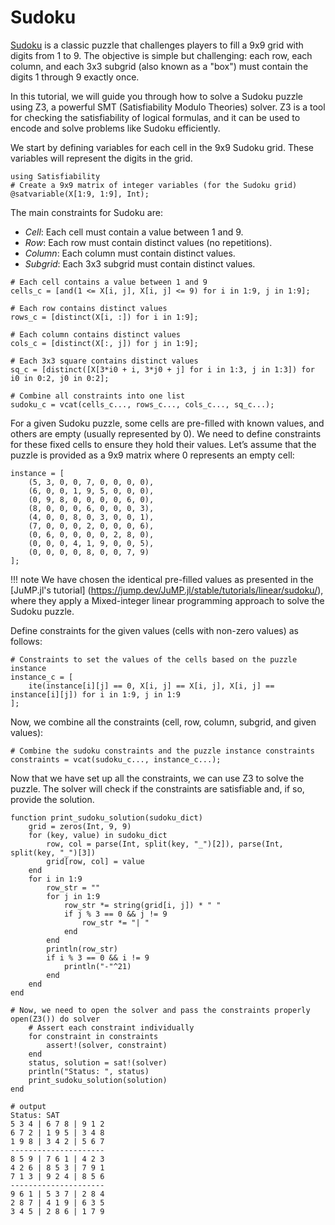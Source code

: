 # Sudoku

[Sudoku](https://en.wikipedia.org/wiki/Sudoku) is a classic puzzle that challenges players
to fill a 9x9 grid with digits from 1 to 9. The objective is simple but challenging: each row,
each column, and each 3x3 subgrid (also known as a "box") must contain the digits 1 through 9
exactly once.

In this tutorial, we will guide you through how to solve a Sudoku puzzle using Z3, a powerful SMT
(Satisfiability Modulo Theories) solver. Z3 is a tool for checking the satisfiability of logical
formulas, and it can be used to encode and solve problems like Sudoku efficiently.

We start by defining variables for each cell in the 9x9 Sudoku grid. These variables will
represent the digits in the grid.

```jldoctest label4; output = false
using Satisfiability
# Create a 9x9 matrix of integer variables (for the Sudoku grid)
@satvariable(X[1:9, 1:9], Int);
```

The main constraints for Sudoku are:

- *Cell*: Each cell must contain a value between 1 and 9.
- *Row*: Each row must contain distinct values (no repetitions).
- *Column*: Each column must contain distinct values.
- *Subgrid*: Each 3x3 subgrid must contain distinct values.

```jldoctest label4; output = false
# Each cell contains a value between 1 and 9
cells_c = [and(1 <= X[i, j], X[i, j] <= 9) for i in 1:9, j in 1:9];

# Each row contains distinct values
rows_c = [distinct(X[i, :]) for i in 1:9];

# Each column contains distinct values
cols_c = [distinct(X[:, j]) for j in 1:9];

# Each 3x3 square contains distinct values
sq_c = [distinct([X[3*i0 + i, 3*j0 + j] for i in 1:3, j in 1:3]) for i0 in 0:2, j0 in 0:2];

# Combine all constraints into one list
sudoku_c = vcat(cells_c..., rows_c..., cols_c..., sq_c...);
```

For a given Sudoku puzzle, some cells are pre-filled with known values, and others are
empty (usually represented by 0). We need to define constraints for these fixed cells to
ensure they hold their values. Let’s assume that the puzzle is provided as a 9x9 matrix
where 0 represents an empty cell:

```jldoctest label4; output = false
instance = [
    (5, 3, 0, 0, 7, 0, 0, 0, 0),
    (6, 0, 0, 1, 9, 5, 0, 0, 0),
    (0, 9, 8, 0, 0, 0, 0, 6, 0),
    (8, 0, 0, 0, 6, 0, 0, 0, 3),
    (4, 0, 0, 8, 0, 3, 0, 0, 1),
    (7, 0, 0, 0, 2, 0, 0, 0, 6),
    (0, 6, 0, 0, 0, 0, 2, 8, 0),
    (0, 0, 0, 4, 1, 9, 0, 0, 5),
    (0, 0, 0, 0, 8, 0, 0, 7, 9)
];
```

!!! note We have chosen the identical pre-filled values as presented in the
[JuMP.jl's tutorial] (https://jump.dev/JuMP.jl/stable/tutorials/linear/sudoku/),
where they apply a Mixed-integer linear programming approach to solve the Sudoku puzzle.

Define constraints for the given values (cells with non-zero values) as follows:
```jldoctest label4; output = false
# Constraints to set the values of the cells based on the puzzle instance
instance_c = [
    ite(instance[i][j] == 0, X[i, j] == X[i, j], X[i, j] == instance[i][j]) for i in 1:9, j in 1:9
];
```

Now, we combine all the constraints (cell, row, column, subgrid, and given values):

```jldoctest label4; output = false
# Combine the sudoku constraints and the puzzle instance constraints
constraints = vcat(sudoku_c..., instance_c...);
```

Now that we have set up all the constraints, we can use Z3 to solve the puzzle. The solver
will check if the constraints are satisfiable and, if so, provide the solution.

```jldoctest label4; output = false
function print_sudoku_solution(sudoku_dict)
    grid = zeros(Int, 9, 9)
    for (key, value) in sudoku_dict
        row, col = parse(Int, split(key, "_")[2]), parse(Int, split(key, "_")[3])
        grid[row, col] = value
    end
    for i in 1:9
        row_str = ""
        for j in 1:9
            row_str *= string(grid[i, j]) * " "
            if j % 3 == 0 && j != 9
                row_str *= "| "
            end
        end
        println(row_str)
        if i % 3 == 0 && i != 9
            println("-"^21)
        end
    end
end

# Now, we need to open the solver and pass the constraints properly
open(Z3()) do solver
    # Assert each constraint individually
    for constraint in constraints
        assert!(solver, constraint)
    end
    status, solution = sat!(solver)
    println("Status: ", status)
    print_sudoku_solution(solution)
end

# output
Status: SAT
5 3 4 | 6 7 8 | 9 1 2
6 7 2 | 1 9 5 | 3 4 8
1 9 8 | 3 4 2 | 5 6 7
---------------------
8 5 9 | 7 6 1 | 4 2 3
4 2 6 | 8 5 3 | 7 9 1
7 1 3 | 9 2 4 | 8 5 6
---------------------
9 6 1 | 5 3 7 | 2 8 4
2 8 7 | 4 1 9 | 6 3 5
3 4 5 | 2 8 6 | 1 7 9
```

